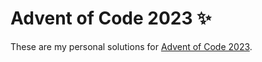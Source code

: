 # Advent of Code 2023 ✨

These are my personal solutions for [Advent of Code 2023](https://adventofcode.com/2023).

